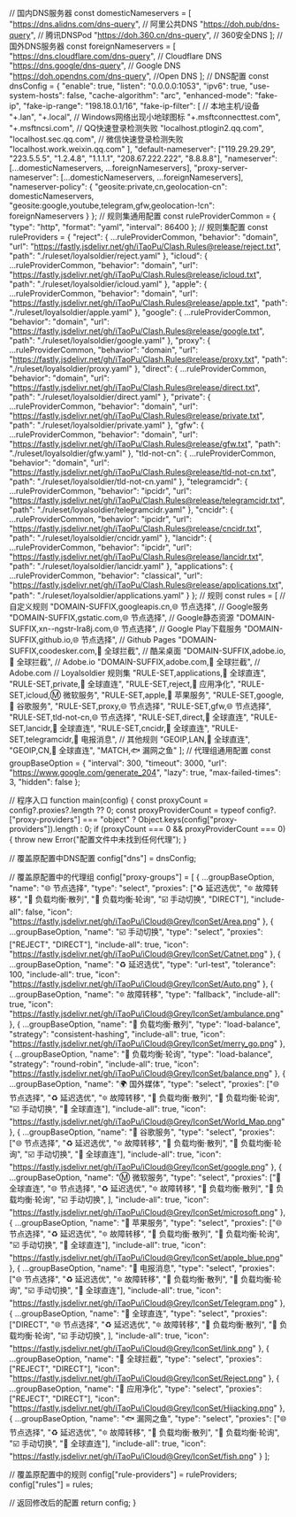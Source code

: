 // 国内DNS服务器
const domesticNameservers = [
  "https://dns.alidns.com/dns-query", // 阿里公共DNS
  "https://doh.pub/dns-query", // 腾讯DNSPod
  "https://doh.360.cn/dns-query", // 360安全DNS
];
// 国外DNS服务器
const foreignNameservers = [
  "https://dns.cloudflare.com/dns-query", // Cloudflare DNS
  "https://dns.google/dns-query", // Google DNS
  "https://doh.opendns.com/dns-query", //Open DNS
];
// DNS配置
const dnsConfig = {
  "enable": true,
  "listen": "0.0.0.0:1053",
  "ipv6": true,
  "use-system-hosts": false,
  "cache-algorithm": "arc",
  "enhanced-mode": "fake-ip",
  "fake-ip-range": "198.18.0.1/16",
  "fake-ip-filter": [
    // 本地主机/设备
    "+.lan",
    "+.local",
    // Windows网络出现小地球图标
    "+.msftconnecttest.com",
    "+.msftncsi.com",
    // QQ快速登录检测失败
    "localhost.ptlogin2.qq.com",
    "localhost.sec.qq.com",
    // 微信快速登录检测失败
    "localhost.work.weixin.qq.com"
  ],
  "default-nameserver": ["119.29.29.29", "223.5.5.5", "1.2.4.8", "1.1.1.1", "208.67.222.222", "8.8.8.8"],
  "nameserver": [...domesticNameservers, ...foreignNameservers],
  "proxy-server-nameserver": [...domesticNameservers, ...foreignNameservers],
  "nameserver-policy": {
    "geosite:private,cn,geolocation-cn": domesticNameservers,
    "geosite:google,youtube,telegram,gfw,geolocation-!cn": foreignNameservers
  }
};
// 规则集通用配置
const ruleProviderCommon = {
  "type": "http",
  "format": "yaml",
  "interval": 86400
};
// 规则集配置
const ruleProviders = {
  "reject": {
    ...ruleProviderCommon,
    "behavior": "domain",
    "url": "https://fastly.jsdelivr.net/gh/iTaoPu/Clash.Rules@release/reject.txt",
    "path": "./ruleset/loyalsoldier/reject.yaml"
  },
  "icloud": {
    ...ruleProviderCommon,
    "behavior": "domain",
    "url": "https://fastly.jsdelivr.net/gh/iTaoPu/Clash.Rules@release/icloud.txt",
    "path": "./ruleset/loyalsoldier/icloud.yaml"
  },
  "apple": {
    ...ruleProviderCommon,
    "behavior": "domain",
    "url": "https://fastly.jsdelivr.net/gh/iTaoPu/Clash.Rules@release/apple.txt",
    "path": "./ruleset/loyalsoldier/apple.yaml"
  },
  "google": {
    ...ruleProviderCommon,
    "behavior": "domain",
    "url": "https://fastly.jsdelivr.net/gh/iTaoPu/Clash.Rules@release/google.txt",
    "path": "./ruleset/loyalsoldier/google.yaml"
  },
  "proxy": {
    ...ruleProviderCommon,
    "behavior": "domain",
    "url": "https://fastly.jsdelivr.net/gh/iTaoPu/Clash.Rules@release/proxy.txt",
    "path": "./ruleset/loyalsoldier/proxy.yaml"
  },
  "direct": {
    ...ruleProviderCommon,
    "behavior": "domain",
    "url": "https://fastly.jsdelivr.net/gh/iTaoPu/Clash.Rules@release/direct.txt",
    "path": "./ruleset/loyalsoldier/direct.yaml"
  },
  "private": {
    ...ruleProviderCommon,
    "behavior": "domain",
    "url": "https://fastly.jsdelivr.net/gh/iTaoPu/Clash.Rules@release/private.txt",
    "path": "./ruleset/loyalsoldier/private.yaml"
  },
  "gfw": {
    ...ruleProviderCommon,
    "behavior": "domain",
    "url": "https://fastly.jsdelivr.net/gh/iTaoPu/Clash.Rules@release/gfw.txt",
    "path": "./ruleset/loyalsoldier/gfw.yaml"
  },
  "tld-not-cn": {
    ...ruleProviderCommon,
    "behavior": "domain",
    "url": "https://fastly.jsdelivr.net/gh/iTaoPu/Clash.Rules@release/tld-not-cn.txt",
    "path": "./ruleset/loyalsoldier/tld-not-cn.yaml"
  },
  "telegramcidr": {
    ...ruleProviderCommon,
    "behavior": "ipcidr",
    "url": "https://fastly.jsdelivr.net/gh/iTaoPu/Clash.Rules@release/telegramcidr.txt",
    "path": "./ruleset/loyalsoldier/telegramcidr.yaml"
  },
  "cncidr": {
    ...ruleProviderCommon,
    "behavior": "ipcidr",
    "url": "https://fastly.jsdelivr.net/gh/iTaoPu/Clash.Rules@release/cncidr.txt",
    "path": "./ruleset/loyalsoldier/cncidr.yaml"
  },
  "lancidr": {
    ...ruleProviderCommon,
    "behavior": "ipcidr",
    "url": "https://fastly.jsdelivr.net/gh/iTaoPu/Clash.Rules@release/lancidr.txt",
    "path": "./ruleset/loyalsoldier/lancidr.yaml"
  },
  "applications": {
    ...ruleProviderCommon,
    "behavior": "classical",
    "url": "https://fastly.jsdelivr.net/gh/iTaoPu/Clash.Rules@release/applications.txt",
    "path": "./ruleset/loyalsoldier/applications.yaml"
  }
};
// 规则
const rules = [
  // 自定义规则
  "DOMAIN-SUFFIX,googleapis.cn,🌐 节点选择", // Google服务
  "DOMAIN-SUFFIX,gstatic.com,🌐 节点选择", // Google静态资源
  "DOMAIN-SUFFIX,xn--ngstr-lra8j.com,🌐 节点选择", // Google Play下载服务
  "DOMAIN-SUFFIX,github.io,🌐 节点选择", // Github Pages
  "DOMAIN-SUFFIX,coodesker.com,🛑 全球拦截", // 酷呆桌面
  "DOMAIN-SUFFIX,adobe.io,🛑 全球拦截", // Adobe.io
  "DOMAIN-SUFFIX,adobe.com,🛑 全球拦截", // Adobe.com
  // Loyalsoldier 规则集
  "RULE-SET,applications,🎯 全球直连",
  "RULE-SET,private,🎯 全球直连",
  "RULE-SET,reject,🍃 应用净化",
  "RULE-SET,icloud,Ⓜ️ 微软服务",
  "RULE-SET,apple,🍎 苹果服务",
  "RULE-SET,google,📢 谷歌服务",
  "RULE-SET,proxy,🌐 节点选择",
  "RULE-SET,gfw,🌐 节点选择",
  "RULE-SET,tld-not-cn,🌐 节点选择",
  "RULE-SET,direct,🎯 全球直连",
  "RULE-SET,lancidr,🎯 全球直连",
  "RULE-SET,cncidr,🎯 全球直连",
  "RULE-SET,telegramcidr,📲 电报消息",
  // 其他规则
  "GEOIP,LAN,🎯 全球直连",
  "GEOIP,CN,🎯 全球直连",
  "MATCH,🐟 漏网之鱼"
];
// 代理组通用配置
const groupBaseOption = {
  "interval": 300,
  "timeout": 3000,
  "url": "https://www.google.com/generate_204",
  "lazy": true,
  "max-failed-times": 3,
  "hidden": false
};

// 程序入口
function main(config) {
  const proxyCount = config?.proxies?.length ?? 0;
  const proxyProviderCount =
    typeof config?.["proxy-providers"] === "object" ? Object.keys(config["proxy-providers"]).length : 0;
  if (proxyCount === 0 && proxyProviderCount === 0) {
    throw new Error("配置文件中未找到任何代理");
  }

  // 覆盖原配置中DNS配置
  config["dns"] = dnsConfig;

  // 覆盖原配置中的代理组
  config["proxy-groups"] = [
    {
      ...groupBaseOption,
      "name": "🌐 节点选择",
      "type": "select",
      "proxies": ["♻️ 延迟选优", "🔯 故障转移", "🔮 负载均衡·散列", "🔮 负载均衡·轮询", "☑️ 手动切换", "DIRECT"],
      "include-all": false,
      "icon": "https://fastly.jsdelivr.net/gh/iTaoPu/iCloud@Grey/IconSet/Area.png"
    },
    {
      ...groupBaseOption,
      "name": "☑️ 手动切换",
      "type": "select",
      "proxies": ["REJECT", "DIRECT"],
      "include-all": true,
      "icon": "https://fastly.jsdelivr.net/gh/iTaoPu/iCloud@Grey/IconSet/Catnet.png"
    },
    {
      ...groupBaseOption,
      "name": "♻️ 延迟选优",
      "type": "url-test",
      "tolerance": 100,
      "include-all": true,
      "icon": "https://fastly.jsdelivr.net/gh/iTaoPu/iCloud@Grey/IconSet/Auto.png"
    },
    {
      ...groupBaseOption,
      "name": "🔯 故障转移",
      "type": "fallback",
      "include-all": true,
      "icon": "https://fastly.jsdelivr.net/gh/iTaoPu/iCloud@Grey/IconSet/ambulance.png"
    },
    {
      ...groupBaseOption,
      "name": "🔮 负载均衡·散列",
      "type": "load-balance",
      "strategy": "consistent-hashing",
      "include-all": true,
      "icon": "https://fastly.jsdelivr.net/gh/iTaoPu/iCloud@Grey/IconSet/merry_go.png"
    },
    {
      ...groupBaseOption,
      "name": "🔮 负载均衡·轮询",
      "type": "load-balance",
      "strategy": "round-robin",
      "include-all": true,
      "icon": "https://fastly.jsdelivr.net/gh/iTaoPu/iCloud@Grey/IconSet/balance.png"
    },
    {
      ...groupBaseOption,
      "name": "🌍 国外媒体",
      "type": "select",
      "proxies": ["🌐 节点选择", "♻️ 延迟选优", "🔯 故障转移", "🔮 负载均衡·散列", "🔮 负载均衡·轮询", "☑️ 手动切换", "🎯 全球直连"],
      "include-all": true,
      "icon": "https://fastly.jsdelivr.net/gh/iTaoPu/iCloud@Grey/IconSet/World_Map.png"
    },
    {
      ...groupBaseOption,
      "name": "📢 谷歌服务",
      "type": "select",
      "proxies": ["🌐 节点选择", "♻️ 延迟选优", "🔯 故障转移", "🔮 负载均衡·散列", "🔮 负载均衡·轮询", "☑️ 手动切换", "🎯 全球直连"],
      "include-all": true,
      "icon": "https://fastly.jsdelivr.net/gh/iTaoPu/iCloud@Grey/IconSet/google.png"
    },
    {
      ...groupBaseOption,
      "name": "Ⓜ️ 微软服务",
      "type": "select",
      "proxies": ["🎯 全球直连", "🌐 节点选择", "♻️ 延迟选优", "🔯 故障转移", "🔮 负载均衡·散列", "🔮 负载均衡·轮询", "☑️ 手动切换", ],
      "include-all": true,
      "icon": "https://fastly.jsdelivr.net/gh/iTaoPu/iCloud@Grey/IconSet/microsoft.png"
    },
    {
      ...groupBaseOption,
      "name": "🍎 苹果服务",
      "type": "select",
      "proxies": ["🌐 节点选择", "♻️ 延迟选优", "🔯 故障转移", "🔮 负载均衡·散列", "🔮 负载均衡·轮询", "☑️ 手动切换", "🎯 全球直连"],
      "include-all": true,
      "icon": "https://fastly.jsdelivr.net/gh/iTaoPu/iCloud@Grey/IconSet/apple_blue.png"
    },
    {
      ...groupBaseOption,
      "name": "📲 电报消息",
      "type": "select",
      "proxies": ["🌐 节点选择", "♻️ 延迟选优", "🔯 故障转移", "🔮 负载均衡·散列", "🔮 负载均衡·轮询", "☑️ 手动切换", "🎯 全球直连"],
      "include-all": true,
      "icon": "https://fastly.jsdelivr.net/gh/iTaoPu/iCloud@Grey/IconSet/Telegram.png"
    },
    {
      ...groupBaseOption,
      "name": "🎯 全球直连",
      "type": "select",
      "proxies": ["DIRECT", "🌐 节点选择", "♻️ 延迟选优", "🔯 故障转移", "🔮 负载均衡·散列", "🔮 负载均衡·轮询", "☑️ 手动切换", ],
      "include-all": true,
      "icon": "https://fastly.jsdelivr.net/gh/iTaoPu/iCloud@Grey/IconSet/link.png"
    },
    {
      ...groupBaseOption,
      "name": "🛑 全球拦截",
      "type": "select",
      "proxies": ["REJECT", "DIRECT"],
      "icon": "https://fastly.jsdelivr.net/gh/iTaoPu/iCloud@Grey/IconSet/Reject.png"
    },
    {
      ...groupBaseOption,
      "name": "🍃 应用净化",
      "type": "select",
      "proxies": ["REJECT", "DIRECT"],
      "icon": "https://fastly.jsdelivr.net/gh/iTaoPu/iCloud@Grey/IconSet/Hijacking.png"
    },
    {
      ...groupBaseOption,
      "name": "🐟 漏网之鱼",
      "type": "select",
      "proxies": ["🌐 节点选择", "♻️ 延迟选优", "🔯 故障转移", "🔮 负载均衡·散列", "🔮 负载均衡·轮询", "☑️ 手动切换", "🎯 全球直连"],
      "include-all": true,
      "icon": "https://fastly.jsdelivr.net/gh/iTaoPu/iCloud@Grey/IconSet/fish.png"
    }
  ];

  // 覆盖原配置中的规则
  config["rule-providers"] = ruleProviders;
  config["rules"] = rules;

  // 返回修改后的配置
  return config;
}
